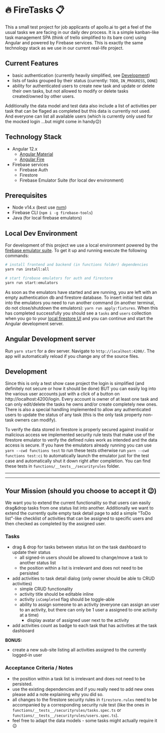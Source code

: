 # 🔥 FireTasks 📋

This a small test project for job applicants of apollo.ai to get a feel of the usual tasks we are facing in our daily dev process. It is a simple kanban-like task management SPA (think of trello simplified to its bare core) using Angular and powered by Firebase services. This is exactly the same technology stack as we use in our current real-life project.

## Current Features

- basic authentication (currently heavily simplified, see [Development](#development))
- lists of tasks grouped by their status (currently: `TODO`, `IN_PROGRESS`, `DONE`)
- ability for authenticated users to create new task and update or delete their own tasks, but not allowed to modify or delete tasks created/owned by other users.

Additionally the data model and test data also include a list of activities per task that can be flaged as completed but this data is currently not used.
And everyone can list all available users (which is currently only used for the mocked login ...but might come in handy😉)

## Technology Stack

- Angular 12.x
  - [Angular Material](https://material.angular.io/)
  - [Angular Fire](https://firebaseopensource.com/projects/angular/angularfire2/)
- Firebase services
  - Firebase Auth
  - Firestore
  - Firebase Emulator Suite (for local dev environment)

## Prerequisites

- Node v14.x (best use [nvm](https://github.com/nvm-sh/nvm))
- Firebase CLI (`npm i -g firebase-tools`)
- Java (for local firebase emulators)

## Local Dev Environment

For development of this project we use a local environment powered by the [firebase emulator suite](https://firebase.google.com/docs/emulator-suite). To get it up and running execute the following commands:

```bash 
# install frontend and backend (in functions folder) dependencies
yarn run install:all

# start firebase emulators for auth and firestore
yarn run start:emulators
```

As soon as the emulators have started and are running, you are left with an empty authentication db and firestore database. To insert initial test data into the emulators you need to run another command (in another terminal, do not close/shutdown the emulators): `yarn run apply:fixtures`. When this has completed successfully you should see a `tasks` and `users` collection when you go to your [local firestore UI](http://localhost:4100/firestore/) and you can continue and start the Angular development server.

## Angular Development server

Run `yarn start` for a dev server. Navigate to `http://localhost:4200/`. The app will automatically reload if you change any of the source files.

## Development

Since this is only a test show case project the login is simplified (and definitely not secure or how it should be done) BUT you can easily log into the various user accounts just with a click of a button on http://localhost:4200/login.
Every account is owner of at least one task and can only edit/delete the tasks he owns and/or create completely new ones. There is also a special handling implemented to allow any authenticated users to update the status of any task (this is the only task property non-task owners can modify).

To verify the data stored in firestore is properly secured against invalid or malicious access we implemented security rule tests that make use of the firestore emulator to verify the defined rules work as intended and the data access is secure.
If you have the emulators already running you can use `yarn --cwd functions test` to run these tests otherwise run `yarn --cwd functions test:ci` to automatically launch the emulator just for the test case and automatically shut it down right after completion.
You can find these tests in `functions/__tests__/securityrules` folder.

---
---

## Your Mission (should you choose to accept it 😉)

We want you to extend the current functionality so that users can easily drag&drop tasks from one status list into another.
Additionally we want to extend the currently quite empty task detail page to add a simple "ToDo list"-like checklist of activities that can be assigned to specific users and then checked as completed by the assigned user.

### Tasks

- drag & drop for tasks between status list on the task dashboard to update their status
  - all signed-in users should be allowed to change/move a task to another status list
  - the position within a list is irrelevant and does not need to be persisted
- add activities to task detail dialog (only owner should be able to CRUD activities)
  - simple CRUD functionality
  - activity title should be editable inline
  - activity `isCompleted` flag should be toggle-able
  - ability to assign someone to an activity (everyone can assign an user to an activity, but there can only be 1 user a assigned to one activity at a time)
    - display avatar of assigned user next to the activity
- add activities count as badge to each task that has activities at the task dashboard

**BONUS:**
- create a new sub-site listing all activities assigned to the currently logged-in user

### Acceptance Criteria / Notes

- the position within a task list is irrelevant and does not need to be persisted.
- use the existing dependencies and if you really need to add new ones please add a note explaining why you did so.
- all changes to the firestore security rules in `firestore.rules` need to be accompanied by a corresponding security rule test (like the ones in `functions/__tests__/securityrules/tasks.spec.ts` or `functions/__tests__/securityrules/users.spec.ts`).
- feel free to adapt the data models - some tasks might actually require it 😉

